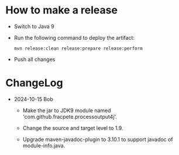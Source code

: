 How to make a release
=====================

* Switch to Java 9

* Run the following command to deploy the artifact:

  ```
  mvn release:clean release:prepare release:perform
  ```

* Push all changes

ChangeLog
=====================

* 2024-10-15 Bob

  * Make the jar to JDK9 module named 'com.github.fracpete.processoutput4j'.
  
  * Change the source and target level to 1.9.

  * Upgrade maven-javadoc-plugin to 3.10.1 to support javadoc of module-info.java.
